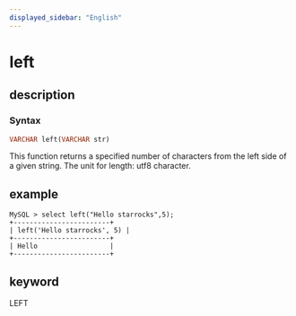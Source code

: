 ```yaml
---
displayed_sidebar: "English"
---
```


# left

## description

### Syntax

```Haskell
VARCHAR left(VARCHAR str)
```

This function returns a specified number of characters from the left side of a given string. The unit for length: utf8 character.

## example

```Plain Text
MySQL > select left("Hello starrocks",5);
+------------------------+
| left('Hello starrocks', 5) |
+------------------------+
| Hello                  |
+------------------------+
```

## keyword

LEFT
